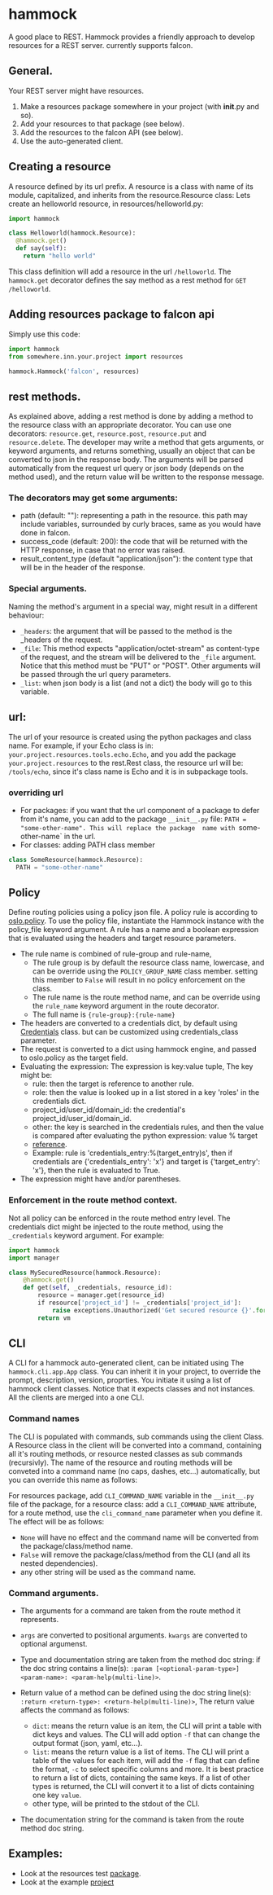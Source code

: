 # hammock
A good place to REST.
Hammock provides a friendly approach to develop resources for a REST server.
currently supports falcon.

## General.

Your REST server might have resources.

1. Make a resources package somewhere in your project (with __init__.py and so).
2. Add your resources to that package (see below).
3. Add the resources to the falcon API (see below).
4. Use the auto-generated client.

## Creating a resource
A resource defined by its url prefix.
A resource is a class with name of its module, capitalized, and inherits from the resource.Resource class:
Lets create an helloworld resource, in resources/helloworld.py:
```python
import hammock

class Helloworld(hammock.Resource):
  @hammock.get()
  def say(self):
    return "hello world"
```

This class definition will add a resource in the url `/helloworld`. The `hammock.get` decorator
defines the say method as a rest method for `GET /helloworld`.

## Adding resources package to falcon api
Simply use this code:
```python
import hammock
from somewhere.inn.your.project import resources

hammock.Hammock('falcon', resources)
```

## rest methods.
As explained above, adding a rest method is done by adding a method to the resource class with an 
appropriate decorator.
You can use one decorators: `resource.get`, `resource.post`, `resource.put` and `resource.delete`.
The developer may write a method that gets arguments, or keyword arguments, and returns
something, usually an object that can be converted to json in the response body. The arguments
will be parsed automatically from the request url query or json body (depends on the method used), and the return
value will be written to the response message.

### The decorators may get some arguments:
- path (default: ""): representing a path in the resource. this path may include variables, 
surrounded by curly braces, same as you would have done in falcon.
- success_code (default: 200): the code that will be returned with the HTTP response, 
in case that no error was raised.
- result_content_type (default "application/json"): the content type that will be in the header of the response.

### Special arguments.
Naming the method's argument in a special way, might result in a different behaviour:
- `_headers`: the argument that will be passed to the method is the _headers of the request.
- `_file`: This method expects "application/octet-stream" as content-type of the request, and the stream 
will be delivered to the `_file` argument. Notice that this method must be "PUT" or "POST". 
Other arguments will be passed through the url query parameters.
- `_list`: when json body is a list (and not a dict) the body will go to this variable.

## url:
The url of your resource is created using the python packages and class name. 
For example, if your Echo class is in: `your.project.resources.tools.echo.Echo`, 
and you add the package `your.project.resources` to the rest.Rest class, the resource url will be: 
`/tools/echo`, since it's class name is Echo and it is in subpackage tools.

### overriding url
- For packages: if you want that the url component of a package to defer from it's name, 
you can add to the package `__init__.py` file: `PATH = "some-other-name". This will replace the package 
name with `some-other-name` in the url.
- For classes: adding PATH class member
```python
class SomeResource(hammock.Resource):
  PATH = "some-other-name"
```

## Policy

Define routing policies using a policy json file.
A policy rule is according to [oslo.policy](http://docs.openstack.org/developer/oslo.policy).
To use the policy file, instantiate the Hammock instance with
the policy_file keyword argument.
A rule has a name and a boolean expression that is evaluated
using the headers and target resource parameters.
- The rule name is combined of rule-group and rule-name, 
  - The rule group is by default the resource class name, lowercase, 
    and can be override using the `POLICY_GROUP_NAME` class member. setting this
    member to `False` will result in no policy enforcement on the class.
  - The rule name is the route method name, and can be override using the
    `rule_name` keyword argument in the route decorator.
  - The full name is `{rule-group}:{rule-name}`
- The headers are converted to a credentials dict, 
  by default using [Credentials](./hammock/types/credentials.py) class.
  but can be customized using credentials_class parameter.
- The request is converted to a dict using hammock engine, and passed to oslo.policy as
  the target field.
- Evaluating the expression:
  The expression is key:value tuple, The key might be:
  * rule: then the target is reference to another rule.
  * role: then the value is looked up in a list stored in a key 'roles' in the credentials dict.
  * project_id/user_id/domain_id: the credential's project_id/user_id/domain_id.
  * other: the key is searched in the credentials rules, and then the value is compared after
    evaluating the python expression: value % target
  * [reference](http://docs.openstack.org/developer/oslo.policy/api/oslo_policy.html#policy-rule-expressions).
  * Example:
    rule is 'credentials_entry:%(target_entry)s', then
    if credentials are {'credentials_entry': 'x'} and target is {'target_entry': 'x'},
    then the rule is evaluated to True.
- The expression might have and/or parentheses.

### Enforcement in the route method context.

Not all policy can be enforced in the route method entry level.
The credentials dict might be injected to the route method, using
the `_credentials` keyword argument. For example:

```python
import hammock
import manager

class MySecuredResource(hammock.Resource):
    @hammock.get()
    def get(self, _credentials, resource_id):
        resource = manager.get(resource_id)
        if resource['project_id'] != _credentials['project_id']:
            raise exceptions.Unauthorized('Get secured resource {}'.format(resource_id))
        return vm
```

## CLI

A CLI for a hammock auto-generated client, can be initiated using The `hammock.cli.app.App` class.
You can inherit it in your project, to override the prompt, description, version, proprties.
You initiate it using a list of hammock client classes. Notice that it expects classes and not instances. All the clients are merged into a one CLI.

### Command names

The CLI is populated with commands, sub commands using the client Class.
A Resource class in the client will be converted into a command, containing all it's routing methods, or resource nested classes as sub commands (recursivly). The name of the resource and routing methods will be conveted into a command name (no caps, dashes, etc...) automatically, but you can override this name as follows:

For resources package, add `CLI_COMMAND_NAME` variable in the `__init__.py` file of the package, for a resource class: add a `CLI_COMMAND_NAME` attribute, for a route method, use the `cli_command_name` parameter when you define it. The effect will be as follows:

- `None` will have no effect and the command name will be converted from the package/class/method name.
- `False` will remove the package/class/method from the CLI (and all its nested dependencies).
- any other string will be used as the command name.

### Command arguments.

- The arguments for a command are taken from the route method it represents.
- `args` are converted to positional arguments. `kwargs` are converted to optional argumenst.
- Type and documentation string are taken from the method doc string: if the doc string contains a line(s): `:param [<optional-param-type>] <param-name>: <param-help(multi-line)>`.
- Return value of a method can be defined using the doc string line(s): `:return <return-type>: <return-help(multi-line)>`, The return value affects the command as follows:
  * `dict`: means the return value is an item, the CLI will print a table with dict keys and values. The CLI will add option `-f` that can change the output format (json, yaml, etc...).
  * `list`: means the return value is a list of items. The CLI will print a table of the values for each item, will add the `-f` flag that can define the format, `-c` to select specific columns and more. It is best practice to return a list of dicts, containing the same keys. If a list of other types is returned, the CLI will convert it to a list of dicts containing one key `value`.
  * other type, will be printed to the stdout of the CLI.


- The documentation string for the command is taken from the route method doc string.

## Examples:

* Look at the resources test [package](./tests/resources).
* Look at the example [project](./examples/phoenix)
